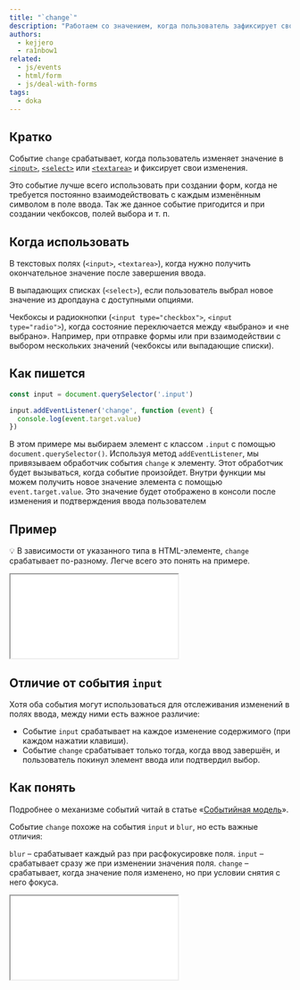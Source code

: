 ```yaml
---
title: "`change`"
description: "Работаем со значением, когда пользователь зафиксирует свои изменения."
authors:
  - kejjero
  - ra1nbow1
related:
  - js/events
  - html/form
  - js/deal-with-forms
tags:
  - doka
---
```


## Кратко

Событие `change` срабатывает, когда пользователь изменяет значение в [`<input>`](/html/input/), [`<select>`](/html/select/) или [`<textarea>`](/html/textarea/) и фиксирует свои изменения.

Это событие лучше всего использовать при создании форм, когда не требуется постоянно взаимодействовать с каждым изменённым символом в поле ввода. Так же данное событие пригодится и при создании чекбоксов, полей выбора и т. п.

## Когда использовать

В текстовых полях (`<input>`, `<textarea>`), когда нужно получить окончательное значение после завершения ввода.

В выпадающих списках (`<select>`), если пользователь выбрал новое значение из дропдауна с доступными опциями.

Чекбоксы и радиокнопки (`<input type="checkbox">`, `<input type="radio">`), когда состояние переключается между «выбрано» и «не выбрано». Например, при отправке формы или при взаимодействии с выбором нескольких значений (чекбоксы или выпадающие списки).

## Как пишется

```js
const input = document.querySelector('.input')

input.addEventListener('change', function (event) {
  console.log(event.target.value)
})
```

В этом примере мы выбираем элемент с классом `.input` с помощью `document.querySelector()`. Используя метод `addEventListener`, мы привязываем обработчик события `change` к элементу. Этот обработчик будет вызываться, когда событие произойдет. Внутри функции мы можем получить новое значение элемента с помощью `event.target.value`. Это значение будет отображено в консоли после изменения и подтверждения ввода пользователем

## Пример

💡 В зависимости от указанного типа в HTML-элементе, `change` срабатывает по-разному. Легче всего это понять на примере.

<iframe title="Демонстрация работы события" src="demos/index"></iframe>

## Отличие от события `input`

Хотя оба события могут использоваться для отслеживания изменений в полях ввода, между ними есть важное различие:

- Событие `input` срабатывает на каждое изменение содержимого (при каждом нажатии клавиши).
- Событие `change` срабатывает только тогда, когда ввод завершён, и пользователь покинул элемент ввода или подтвердил выбор.

## Как понять

Подробнее о механизме событий читай в статье «[Событийная модель](/js/events)».

Событие `change` похоже на события `input` и `blur`, но есть важные отличия:

`blur` – срабатывает каждый раз при расфокусировке поля.
`input` – срабатывает сразу же при изменении значения поля.
`change` – срабатывает, когда значение поля изменено, но при условии снятия с него фокуса.

<iframe title="Различие между событиями blur, input и change" src="demos/compare"></iframe>
